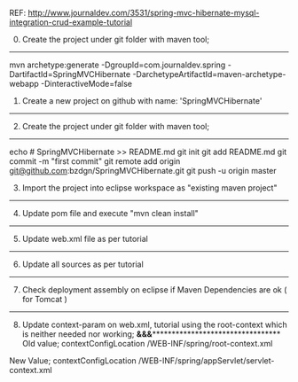 REF: http://www.journaldev.com/3531/spring-mvc-hibernate-mysql-integration-crud-example-tutorial

0) Create the project under git folder with maven tool;
*******************************************************
mvn archetype:generate -DgroupId=com.journaldev.spring -DartifactId=SpringMVCHibernate -DarchetypeArtifactId=maven-archetype-webapp -DinteractiveMode=false

1) Create a new project on github with name: 'SpringMVCHibernate'
*****************************************************************

2) Create the project under git folder with maven tool;
*******************************************************
echo # SpringMVCHibernate >> README.md
git init
git add README.md
git commit -m "first commit"
git remote add origin git@github.com:bzdgn/SpringMVCHibernate.git
git push -u origin master

3) Import the project into eclipse workspace as "existing maven project"
************************************************************************

4) Update pom file and execute "mvn clean install"
**************************************************

5) Update web.xml file as per tutorial
**************************************

6) Update all sources as per tutorial
*************************************

7) Check deployment assembly on eclipse if Maven Dependencies are ok ( for Tomcat )
***********************************************************************************

8) Update context-param on web.xml, tutorial using the root-context which is neither needed nor working;
**********************************&&&*******************************************************************
Old value;
    <context-param>
        <param-name>contextConfigLocation</param-name>
        <param-value>/WEB-INF/spring/root-context.xml</param-value>
    </context-param>

New Value;
	<context-param>
		<param-name>contextConfigLocation</param-name>
		<param-value>/WEB-INF/spring/appServlet/servlet-context.xml</param-value>
	</context-param>

